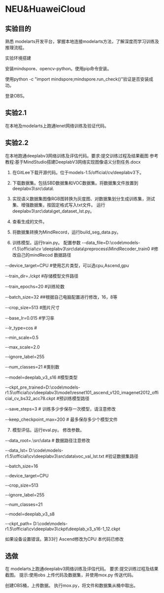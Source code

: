 # NEU&HuaweiCloud
## 实验目的
熟悉 modelarts开发平台，掌握本地连接modelarts方法，了解深度而学习训练及推理流程。

实验环境搭建

安装mindspore、opencv-python。使用pip命令安装。

使用python -c "import mindspore;mindspore.run_check()"验证是否安装成功。

登录OBS。

## 实验2.1

在本地及modelarts上跑通lenet网络训练及验证代码。

## 实验2.2

在本地跑通deeplabv3网络训练及评估代码。要求:提交训练过程及结果截图
参考教程:基于MindStudio搭建DeeplabV3网络实现图像语义分割任务.docx

1. 在GitLee下载开源代码。位于models-1.5/official/cv/deeplabv3下。

2. 下载数据集。包括SBD数据集和VOC数据集。将数据集文件放置到deeplabv3\src\data\

3. 实现语义数据集图像RGB图转换为灰度图、对数据集划分生成训练集，测试集、增强数据集，按固定格式写入txt文件。
运行deeplabv3\src\data\get_dataset_lst.py。

4. 查看生成的文件。

5. 将数据集转换为MindRecord，运行build_seg_data.py。

6. 训练模型。运行train.py。
配置参数
--data_file=D:\code\models-r1.5\official\cv \deeplabv3\src\data\preprocess\MindRecoder_train0 #修改自己的mindRecod 数据路径 

--device_target=CPU #使用芯片类型，可以选cpu,Ascend,gpu

--train_dir=./ckpt #存储模型文件路径

--train_epochs=20 #训练轮数

--batch_size=32 ##根据自己电脑配置进行修改，16，8等

--crop_size=513 #图片尺寸

--base_lr=0.015 #学习率

--lr_type=cos #

--min_scale=0.5

--max_scale=2.0

--ignore_label=255

--num_classes=21 #类别数

--model=deeplab_v3_s16 #模型类型

--ckpt_pre_trained=D:\code\models-r1.5\official\cv\deeplabv3\model\resnet101_ascend_v120_imagenet2012_official_cv_bs32_acc78.ckpt #预训练模型路径

--save_steps=3 # 训练多少步保存一次模型，请注意修改

--keep_checkpoint_max=200 # 最多保存多少个模型文件


7. 模型评估。运行eval.py。
修改参数。

--data_root=.\src\data # 数据路径注意修改

--data_lst= D:\code\models-r1.5\official\cv\deeplabv3\src\data\voc_val_lst.txt #验证数据集路径

--batch_size=16 

--device_target=CPU

--crop_size=513

--ignore_label=255

--num_classes=21

--model=deeplab_v3_s8

--ckpt_path= D:\code\models-r1.5\official\cv\deeplabv3\ckpt\deeplab_v3_s16-1_12.ckpt


如果设备设置错误。第33行 Ascend修改为CPU 本代码已修改


## 选做

在 modelarts上跑通deeplabv3网络训练及评估代码。
要求:提交训练过程及结果截图。
提示:使用obs 上传代码及数据集，并使用mox.py 传送代码。

创建OBS桶，上传数据。
执行mox.py，将文件和数据集从桶中取出。

